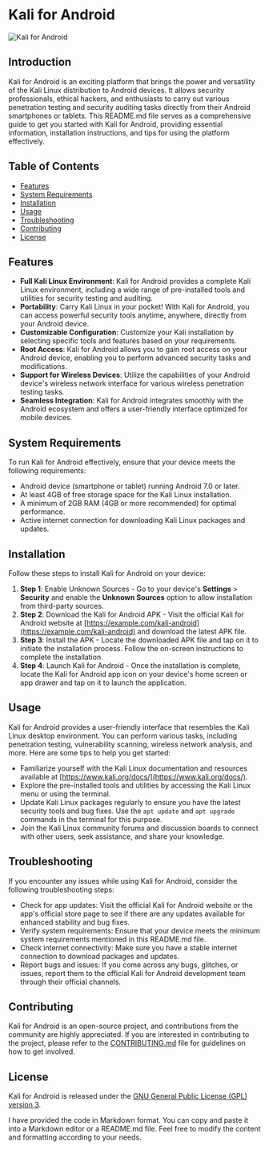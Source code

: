# Kali for Android

![Kali for Android]()

## Introduction
Kali for Android is an exciting platform that brings the power and versatility of the Kali Linux distribution to Android devices. It allows security professionals, ethical hackers, and enthusiasts to carry out various penetration testing and security auditing tasks directly from their Android smartphones or tablets. This README.md file serves as a comprehensive guide to get you started with Kali for Android, providing essential information, installation instructions, and tips for using the platform effectively.

## Table of Contents
- [Features](#features)
- [System Requirements](#system-requirements)
- [Installation](#installation)
- [Usage](#usage)
- [Troubleshooting](#troubleshooting)
- [Contributing](#contributing)
- [License](#license)

## Features
- **Full Kali Linux Environment**: Kali for Android provides a complete Kali Linux environment, including a wide range of pre-installed tools and utilities for security testing and auditing.
- **Portability**: Carry Kali Linux in your pocket! With Kali for Android, you can access powerful security tools anytime, anywhere, directly from your Android device.
- **Customizable Configuration**: Customize your Kali installation by selecting specific tools and features based on your requirements.
- **Root Access**: Kali for Android allows you to gain root access on your Android device, enabling you to perform advanced security tasks and modifications.
- **Support for Wireless Devices**: Utilize the capabilities of your Android device's wireless network interface for various wireless penetration testing tasks.
- **Seamless Integration**: Kali for Android integrates smoothly with the Android ecosystem and offers a user-friendly interface optimized for mobile devices.

## System Requirements
To run Kali for Android effectively, ensure that your device meets the following requirements:
- Android device (smartphone or tablet) running Android 7.0 or later.
- At least 4GB of free storage space for the Kali Linux installation.
- A minimum of 2GB RAM (4GB or more recommended) for optimal performance.
- Active internet connection for downloading Kali Linux packages and updates.

## Installation
Follow these steps to install Kali for Android on your device:
1. **Step 1**: Enable Unknown Sources - Go to your device's **Settings** > **Security** and enable the **Unknown Sources** option to allow installation from third-party sources.
2. **Step 2**: Download the Kali for Android APK - Visit the official Kali for Android website at [https://example.com/kali-android](https://example.com/kali-android) and download the latest APK file.
3. **Step 3**: Install the APK - Locate the downloaded APK file and tap on it to initiate the installation process. Follow the on-screen instructions to complete the installation.
4. **Step 4**: Launch Kali for Android - Once the installation is complete, locate the Kali for Android app icon on your device's home screen or app drawer and tap on it to launch the application.

## Usage
Kali for Android provides a user-friendly interface that resembles the Kali Linux desktop environment. You can perform various tasks, including penetration testing, vulnerability scanning, wireless network analysis, and more. Here are some tips to help you get started:
- Familiarize yourself with the Kali Linux documentation and resources available at [https://www.kali.org/docs/](https://www.kali.org/docs/).
- Explore the pre-installed tools and utilities by accessing the Kali Linux menu or using the terminal.
- Update Kali Linux packages regularly to ensure you have the latest security tools and bug fixes. Use the `apt update` and `apt upgrade` commands in the terminal for this purpose.
- Join the Kali Linux community forums and discussion boards to connect with other users, seek assistance, and share your knowledge.

## Troubleshooting
If you encounter any issues while using Kali for Android, consider the following troubleshooting steps:
- Check for app updates: Visit the official Kali for Android website or the app's official store page to see if there are any updates available for enhanced stability and bug fixes.
- Verify system requirements: Ensure that your device meets the minimum system requirements mentioned in this README.md file.
- Check internet connectivity: Make sure you have a stable internet connection to download packages and updates.
- Report bugs and issues: If you come across any bugs, glitches, or issues, report them to the official Kali for Android development team through their official channels.

## Contributing
Kali for Android is an open-source project, and contributions from the community are highly appreciated. If you are interested in contributing to the project, please refer to the [CONTRIBUTING.md](https://example.com/kali-android/CONTRIBUTING.md) file for guidelines on how to get involved.

## License
Kali for Android is released under the [GNU General Public License (GPL) version 3](https://www.gnu.org/licenses/gpl-3.0.en.html).

I have provided the code in Markdown format. You can copy and paste it into a Markdown editor or a README.md file. Feel free to modify the content and formatting according to your needs.
